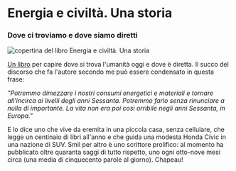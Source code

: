 # Energia e civiltà. Una storia

### Dove ci troviamo e dove siamo diretti

![copertina del libro Energia e civiltà. Una storia](energia-civilta-storia.jpeg) 

[Un libro](https://amzn.to/2NlRVbB) per capire dove si trova l'umanità oggi e dove è diretta. Il succo del discorso che fa l'autore secondo me può essere condensato in questa frase:

*"Potremmo dimezzare i nostri consumi energetici e materiali e tornare all’incirca ai livelli degli anni Sessanta. Potremmo farlo senza rinunciare a nulla di importante. La vita non era poi così orribile negli anni Sessanta, in Europa."*

E lo dice uno che vive da eremita in una piccola casa, senza cellulare, che legge un centinaio di libri all'anno e che guida una modesta Honda Civic in una nazione di SUV. Smil per altro è uno scrittore prolifico: al momento ha pubblicato oltre quaranta saggi di tutto rispetto, uno ogni otto-nove mesi circa (una media di cinquecento parole al giorno). Chapeau!